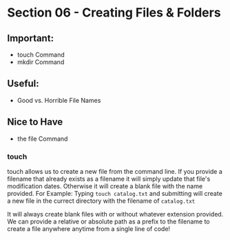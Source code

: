 # Section 06 - Creating Files & Folders

## Important:
- touch Command
- mkdir Command
## Useful: 
- Good vs. Horrible File Names
## Nice to Have
- the file Command

### touch 
touch allows us to create a new file from the command line. If you provide a filename that already exists as a filename it will simply update that file's modification dates. Otherwise it will create a blank file with the name provided. 
For Example: Typing `touch catalog.txt` and submitting will create a new file in the currect directory with the filename of `catalog.txt`

It will always create blank files with or without whatever extension provided.
We can provide a relative or absolute path as a prefix to the filename to create a file anywhere anytime from a single line of code!
